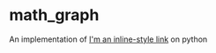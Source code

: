 # math_graph
 An implementation of [I'm an inline-style link](https://en.wikipedia.org/wiki/Graph_(discrete_mathematics)) on python
